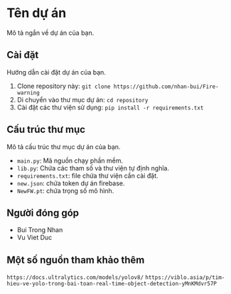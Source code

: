 # Tên dự án

Mô tả ngắn về dự án của bạn.

## Cài đặt

Hướng dẫn cài đặt dự án của bạn.

1. Clone repository này: `git clone https://github.com/nhan-bui/Fire-warning`
2. Di chuyển vào thư mục dự án: `cd repository`
3. Cài đặt các thư viện sử dụng: `pip install -r requirements.txt`


## Cấu trúc thư mục

Mô tả cấu trúc thư mục dự án của bạn.

- `main.py`: Mã nguồn chạy phần mềm.
- `lib.py`: Chứa các tham số và thư viện tự định nghĩa.
- `requirements.txt`: file chứa thư viện cần cài đặt.
- `new.json`: chứa token dự án firebase.
- `NewFW.pt`: chứa trọng số mô hình.



## Người đóng góp

- Bui Trong Nhan
- Vu Viet Duc

## Một số nguồn tham khảo thêm
`https://docs.ultralytics.com/models/yolov8/`
`https://viblo.asia/p/tim-hieu-ve-yolo-trong-bai-toan-real-time-object-detection-yMnKMdvr57P`



